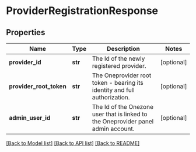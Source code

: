 # ProviderRegistrationResponse

## Properties
Name | Type | Description | Notes
------------ | ------------- | ------------- | -------------
**provider_id** | **str** | The Id of the newly registered provider. | [optional] 
**provider_root_token** | **str** | The Oneprovider root token - bearing its identity and full authorization. | [optional] 
**admin_user_id** | **str** | The Id of the Onezone user that is linked to the Oneprovider panel admin account. | [optional] 

[[Back to Model list]](../README.md#documentation-for-models) [[Back to API list]](../README.md#documentation-for-api-endpoints) [[Back to README]](../README.md)

